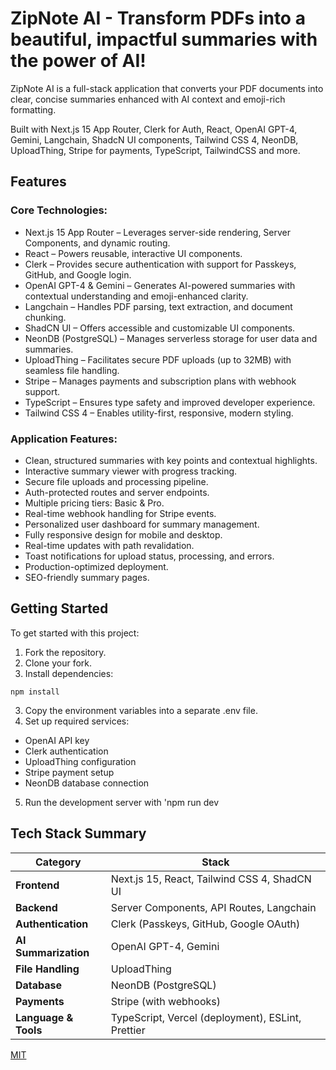# ZipNote AI - Transform PDFs into a beautiful, impactful summaries with the power of AI!

ZipNote AI is a full-stack application that converts your PDF documents into clear, concise summaries enhanced with AI context and emoji-rich formatting.

Built with Next.js 15 App Router, Clerk for Auth, React, OpenAI GPT-4, Gemini, Langchain, ShadcN UI components, Tailwind CSS 4, NeonDB, UploadThing, Stripe for payments, TypeScript, TailwindCSS and more.

## Features

### Core Technologies:

- Next.js 15 App Router – Leverages server-side rendering, Server Components, and dynamic routing.
- React – Powers reusable, interactive UI components.
- Clerk – Provides secure authentication with support for Passkeys, GitHub, and Google login.
- OpenAI GPT-4 & Gemini – Generates AI-powered summaries with contextual understanding and emoji-enhanced clarity.
- Langchain – Handles PDF parsing, text extraction, and document chunking.
- ShadCN UI – Offers accessible and customizable UI components.
- NeonDB (PostgreSQL) – Manages serverless storage for user data and summaries.
- UploadThing – Facilitates secure PDF uploads (up to 32MB) with seamless file handling.
- Stripe – Manages payments and subscription plans with webhook support.
- TypeScript – Ensures type safety and improved developer experience.
- Tailwind CSS 4 – Enables utility-first, responsive, modern styling.

### Application Features:

- Clean, structured summaries with key points and contextual highlights.
- Interactive summary viewer with progress tracking.
- Secure file uploads and processing pipeline.
- Auth-protected routes and server endpoints.
- Multiple pricing tiers: Basic & Pro.
- Real-time webhook handling for Stripe events.
- Personalized user dashboard for summary management.
- Fully responsive design for mobile and desktop.
- Real-time updates with path revalidation.
- Toast notifications for upload status, processing, and errors.
- Production-optimized deployment.
- SEO-friendly summary pages.

## Getting Started

To get started with this project:

1. Fork the repository.
2. Clone your fork.
3. Install dependencies:

```
npm install
```

3. Copy the environment variables into a separate .env file.
4. Set up required services:

- OpenAI API key
- Clerk authentication
- UploadThing configuration
- Stripe payment setup
- NeonDB database connection

5. Run the development server with 'npm run dev

## Tech Stack Summary

| Category             | Stack                                             |
| -------------------- | ------------------------------------------------- |
| **Frontend**         | Next.js 15, React, Tailwind CSS 4, ShadCN UI      |
| **Backend**          | Server Components, API Routes, Langchain          |
| **Authentication**   | Clerk (Passkeys, GitHub, Google OAuth)            |
| **AI Summarization** | OpenAI GPT-4, Gemini                              |
| **File Handling**    | UploadThing                                       |
| **Database**         | NeonDB (PostgreSQL)                               |
| **Payments**         | Stripe (with webhooks)                            |
| **Language & Tools** | TypeScript, Vercel (deployment), ESLint, Prettier |

[MIT](https://choosealicense.com/licenses/mit/)

